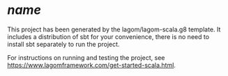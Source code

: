# $name$

This project has been generated by the lagom/lagom-scala.g8 template. It includes a distribution of sbt for your convenience, there is no need to install sbt separately to run the project.

For instructions on running and testing the project, see https://www.lagomframework.com/get-started-scala.html.
